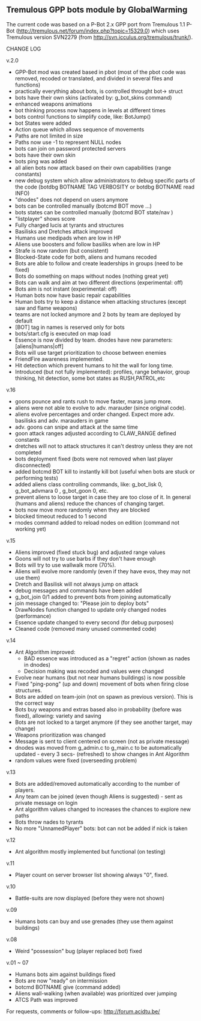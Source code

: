 Tremulous GPP bots module by GlobalWarming
------------------------------------------

The current code was based on a P-Bot 2.x GPP port from Tremulous 1.1 P-Bot (http://tremulous.net/forum/index.php?topic=15329.0) which uses Tremulous version SVN2279 (from http://svn.icculus.org/tremulous/trunk/).

CHANGE LOG

v.2.0
* GPP-Bot mod was created based in pbot (most of the pbot code was removed, recoded or translated, and divided in several files and functions)
* practically everything about bots, is controlled throught bot-> struct
* bots have their own skins (activated by: g_bot_skins command)
* enhanced weapons animations
* bot thinking process now happens in levels at different times
* bots control functions to simplify code, like: BotJump()
* bot States were added
* Action queue which allows sequence of movements
* Paths are not limited in size
* Paths now use -1 to represent NULL nodes
* bots can join on password protected servers
* bots have their own skin
* bots ping was added
* all alien bots now attack based on their own capabilities (range constants)
* new debug system which allow administrators to debug specific parts of the code (botdbg BOTNAME TAG VERBOSITY or botdbg BOTNAME read INFO)
* "dnodes" does not depend on users anymore
* bots can be controlled manually (botcmd BOT move ...)
* bots states can be controlled manually (botcmd BOT state/nav )
* "listplayer" shows score
* Fully charged lucis at tyrants and structures
* Basilisks and Dretches attack improved
* Humans use medipads when are low in HP
* Aliens use boosters and follow basiliks when are low in HP
* Strafe is now random (but consistent)
* Blocked-State code for both, aliens and humans recoded
* Bots are able to follow and create leaderships in groups (need to be fixed)
* Bots do something on maps without nodes (nothing great yet)
* Bots can walk and aim at two different directions (experimental: off)
* Bots aim is not instant (experimental: off)
* Human bots now have basic repair capabilities
* Human bots try to keep a distance when attacking structures (except saw and flame weapons)
* teams are not locked anymore and 2 bots by team are deployed by default
* [BOT] tag in names is reserved only for bots
* bots/start.cfg is executed on map load
* Essence is now divided by team. dnodes have new parameters: [aliens|humans|off]
* Bots will use target prioritization to choose between enemies
* FriendFire awareness implemented.
* Hit detection which prevent humans to hit the wall for long time.
* Introduced (but not fully implemented): profiles, range behavior, group thinking, hit detection, some bot states as RUSH,PATROL,etc

v.16
* goons pounce and rants rush to move faster, maras jump more.
* aliens were not able to evolve to adv. marauder (since original code).
* aliens evolve percentages and order changed. Expect more adv. basilisks and adv. marauders in game
* adv. goons can snipe and attack at the same time
* goon attack ranges adjusted according to CLAW_RANGE defined constants
* dretches will not to attack structures it can't destroy unless they are not completed
* bots deployment fixed (bots were not removed when last player disconnected)
* added botcmd BOT kill to instantly kill bot (useful when bots are stuck or performing tests)
* added aliens class controlling commands, like: g_bot_lisk 0,  g_bot_advmara 0 , g_bot_goon 0,  etc.
* prevent aliens to loose target in case they are too close of it. In general (humans and aliens) reduce the chances of changing target.
* bots now move more randomly when they are blocked
* blocked timeout reduced to 1 second
* rnodes command added to reload nodes on edition (command not working yet)

v.15
* Aliens improved (fixed stuck bug) and adjusted range values
* Goons will not try to use barbs if they don't have enough
* Bots will try to use wallwalk more (70%).
* Aliens will evolve more randomly (even if they have evos, they may not use them)
* Dretch and Basilisk will not always jump on attack
* debug messages and commands have been added
* g_bot_join 0/1 added to prevent bots from joining automatically
* join message changed to: "Please join to deploy bots"
* DrawNodes function changed to update only changed nodes (performance)
* Essence update changed to every second (for debug purposes)
* Cleaned code (removed many unused commented code)

v.14
* Ant Algorithm improved:
    - BAD essence was introduced as a "regret" action (shown as nades in dnodes)
    - Decision making was recoded and values were changed
* Evolve near humans (but not near humans buildings) is now possible
* Fixed "ping-pong" (up and down) movement of bots when firing close structures.
* Bots are added on team-join (not on spawn as previous version). This is the correct way
* Bots buy weapons and extras based also in probability (before was fixed), allowing: variety and saving
* Bots are not locked to a target anymore (if they see another target, may change)
* Weapons prioritization was changed
* Message is sent to client centered on screen (not as private message)
* dnodes was moved from g_admin.c to g_main.c to be automatically updated - every 3 secs- (refreshed) to show changes in Ant Algorithm
* random values were fixed (overseeding problem)

v.13
* Bots are added/removed automatically according to the number of players.
* Any team can be joined (even though Aliens is suggested) - sent as private message on login
* Ant algorithm values changed to increases the chances to explore new paths
* Bots throw nades to tyrants
* No more "UnnamedPlayer" bots: bot can not be added if nick is taken

v.12
* Ant algorithm mostly implemented but functional (on testing)

v.11
* Player count on server browser list showing always "0", fixed.

v.10
* Battle-suits are now displayed (before they were not shown)

v.09
* Humans bots can buy and use grenades (they use them against buildings)

v.08
* Weird "possession" bug (player replaced bot) fixed

v.01 ~ 07
* Humans bots aim against buildings fixed
* Bots are now "ready" on intermission
* botcmd BOTNAME give (command added)
* Aliens wall-walking (when available) was prioritized over jumping
* ATCS Path was improved

For requests, comments or follow-ups: 
http://forum.acidtu.be/

